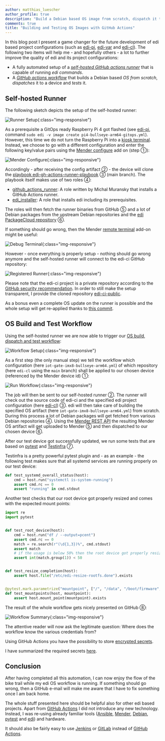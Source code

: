 ```yaml
---
author: matthias_luescher
author_profile: true
description: "Build a Debian based OS image from scratch, dispatch it to an embedded device and test it there - completely automated using GitHub Actions!"
comments: true
title: "Building and Testing OS Images with GitHub Actions"
---
```


In this blog post I present a game changer for the future development of edi based project configurations (such as
[edi-pi](https://github.com/lueschem/edi-pi), [edi-var](https://github.com/lueschem/edi-var) and
[edi-cl](https://github.com/lueschem/edi-cl)). The following
two items will help me - and hopefully others - a lot to further improve the quality of edi and its project
configurations:

- A fully automated setup of a [_self-hosted GitHub actions runner_](https://docs.github.com/en/actions/hosting-your-own-runners/about-self-hosted-runners)
that is capable of running _edi commands_.
- A [_GitHub actions workflow_](https://docs.github.com/en/actions/using-workflows/workflow-syntax-for-github-actions)
that builds a Debian based _OS from scratch_, _dispatches_ it to a device and _tests_ it.

Self-hosted Runner
------------------

The following sketch depicts the setup of the self-hosted runner:

![Runner Setup](/assets/images/blog/CICDGitHubRunner.png){:class="img-responsive"}

As a prerequisite a GitOps ready Raspberry Pi 4 got flashed
(see [edi-pi](https://github.com/lueschem/edi-pi), command `sudo edi -v image create pi4-bullseye-arm64-gitops.yml`).
However, this time we do not turn the Raspberry Pi into a [kiosk terminal](/Surprisingly-Easy-IoT-Device-Management/).
Instead, we choose to go with a different configuration and enter the following key/value pairs using the 
[Mender configure](https://docs.mender.io/add-ons/configure) add on (step &#9312;):

![Mender Configure](/assets/images/blog/CICDRunnerConfig.png){:class="img-responsive"}

Accordingly - after receiving the config artifact &#9313; - the device will clone the
[playbook edi-gh-actions-runner-playbook](https://github.com/lueschem/edi-gh-actions-runner-playbook) &#9314;
(main branch). The playbook itself makes use of two roles &#9315;:

- [github_actions_runner](https://github.com/MonolithProjects/ansible-github_actions_runner): A role written by
Michal Muransky that installs a GitHub Actions runner.
- [edi_installer](https://github.com/lueschem/edi_installer): A role that installs edi including its prerequisites.

The roles will then fetch the runner binaries from GitHub &#9316; and a lot of Debian packages from the upstream Debian
repositories and the [edi PackageCloud repository](https://packagecloud.io/get-edi/debian) &#9317;.

If something should go wrong, then the Mender [remote terminal](https://docs.mender.io/add-ons/remote-terminal) add-on
might be useful:

![Debug Terminal](/assets/images/blog/CICDRunnerTerminal.png){:class="img-responsive"}

However - once everything is properly setup - nothing should go wrong anymore and the self-hosted runner will connect
to the edi-ci GitHub repository:

![Registered Runner](/assets/images/blog/CICDRegisteredRunner.png){:class="img-responsive"}

Please note that the edi-ci project is a private repository according to the
[GitHub security recommendation](https://docs.github.com/en/actions/hosting-your-own-runners/about-self-hosted-runners#self-hosted-runner-security).
In order to still make the setup transparent, I provide the cloned repository
[edi-ci-public](https://github.com/lueschem/edi-ci-public).

As a bonus even a complete OS update on the runner is possible and the whole setup will get re-applied thanks to
[this commit](https://github.com/lueschem/edi-pi/commit/a01b1fe9832f5de46687aefcfcce05676caf66a1).

OS Build and Test Workflow
--------------------------

Using the self-hosted runner we are now able to trigger our
[OS build, dispatch and test workflow](https://github.com/lueschem/edi-ci-public/blob/main/.github/workflows/os-deployment.yml):

![Workflow Setup](/assets/images/blog/CICDGitHubActionsOSWorkflow.png){:class="img-responsive"}

As a first step (the only manual step) we tell the workflow which configuration (here `iot-gate-imx8-bullseye-arm64.yml`)
of which repository (here `edi-cl` using the `main` branch) shall be applied to our chosen device (referenced by the
Mender device id) &#9312;:

![Run Workflow](/assets/images/blog/CICDRunWorkflow.png){:class="img-responsive"}

The job will then be sent to our self-hosted runner &#9313;. The runner will check out the source code of edi-ci and
the specified edi project configuration (here [edi-cl](https://github.com/lueschem/edi-cl)) &#9314;. edi will then take
care of building the specified OS artifact (here `iot-gate-imx8-bullseye-arm64.yml`) from scratch. During this
process a lot of Debian packages will get fetched from various Debian repositories &#9315;. Using the
[Mender REST API](https://github.com/lueschem/edi-ci-public/blob/main/mender-api) the resulting Mender OS artifact
will get uploaded to Mender &#9316; and then dispatched to our chosen device &#9317;.

After our test device got successfully updated, we run some tests that are based on [pytest](https://www.pytest.org/)
and [Testinfra](https://testinfra.readthedocs.io/) &#9318;.

Testinfra is a pretty powerful pytest plugin and - as an example - the following test makes sure that all systemd
services are running properly on our test device:

``` python
def test_systemd_overall_status(host):
    cmd = host.run("systemctl is-system-running")
    assert cmd.rc == 0
    assert "running" in cmd.stdout
```

Another test checks that our root device got properly resized and comes with the expected mount points:

``` python
import re
import pytest


def test_root_device(host):
    cmd = host.run("df / --output=pcent")
    assert cmd.rc == 0
    match = re.search(r"(\d{1,3})%", cmd.stdout)
    assert match
    # if the usage is below 50% then the root device got properly resized
    assert int(match.group(1)) < 50


def test_resize_completion(host):
    assert host.file("/etc/edi-resize-rootfs.done").exists


@pytest.mark.parametrize("mountpoint", ["/", "/data", "/boot/firmware", ])
def test_mountpoints(host, mountpoint):
    assert host.mount_point(mountpoint).exists
```

The result of the whole workflow gets nicely presented on GitHub &#9319;:

![Workflow Summary](/assets/images/blog/CICDWorkflowSummary.png){:class="img-responsive"}

The attentive reader will now ask the legitimate question: Where does the workflow know the various credentials from?

Using GitHub Actions you have the possibility to store [encrypted secrets](https://docs.github.com/en/actions/security-guides/encrypted-secrets).

I have summarized the required secrets [here](https://github.com/lueschem/edi-ci-public/blob/main/README.md).

Conclusion
----------

After having completed all this automation, I can now enjoy the flow of the bike trail while my edi OS workflow is
running. If something should go wrong, then a GitHub e-mail will make me aware that I have to fix something once I am
back home.

The whole stuff presented here should be helpful also for other edi based projects. Apart from
[GitHub Actions](https://github.com/features/actions) I did not introduce any new technology. Instead, I was re-using
already familiar tools ([Ansible](https://www.ansible.com/), [Mender](https://mender.io/),
[Debian](https://www.debian.org/), [pytest](https://www.pytest.org/) and [edi](https://www.get-edi.io)) and hardware.

It should also be fairly easy to use [Jenkins](https://www.jenkins.io/) or [GitLab](https://about.gitlab.com/) instead
of [GitHub Actions](https://github.com/features/actions).
